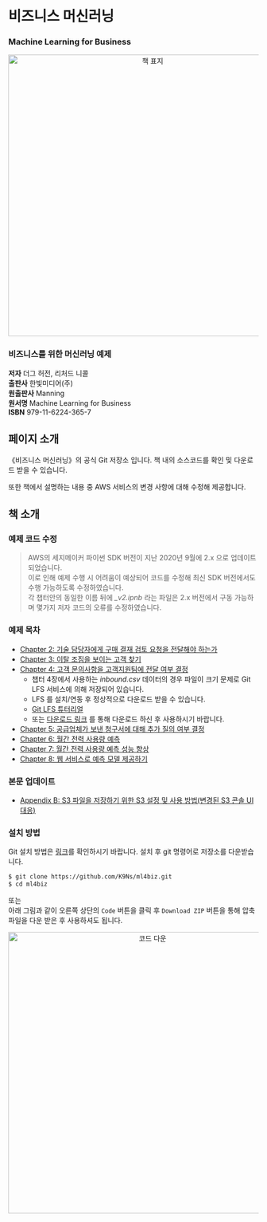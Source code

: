 # 비즈니스 머신러닝
### **Machine Learning for Business**

<p align="center">
<img width="565" alt="책 표지" src="https://user-images.githubusercontent.com/8121792/102049161-b700ea00-3e23-11eb-85c4-aa407f0af6e2.jpg">
</p>


### 비즈니스를 위한 머신러닝 예제

**저자** 더그 허전, 리처드 니콜  
**출판사** 한빛미디어(주)  
**원출판사** Manning  
**원서명** Machine Learning for Business  
**ISBN** 979-11-6224-365-7  


## 페이지 소개
《비즈니스 머신러닝》의 공식 Git 저장소 입니다. 책 내의 소스코드를 확인 및 다운로드 받을 수 있습니다.   
   
또한 책에서 설명하는 내용 중 AWS 서비스의 변경 사항에 대해 수정해 제공합니다.

## 책 소개

### 예제 코드 수정
> AWS의 세지메이커 파이썬 SDK 버전이 지난 2020년 9월에 2.x 으로 업데이트되었습니다.   
> 이로 인해 예제 수행 시 어려움이 예상되어 코드를 수정해 최신 SDK 버전에서도 수행 가능하도록 수정하였습니다.   
> 각 챕터안의 동일한 이름 뒤에 *_v2.ipnb* 라는 파일은 2.x 버전에서 구동 가능하며 몇가지 저자 코드의 오류를 수정하였습니다.
### 예제 목차
* [Chapter 2: 기술 담당자에게 구매 결재 검토 요청을 전달해야 하는가](/ch02)
* [Chapter 3: 이탈 조짐을 보이는 고객 찾기](/ch03)
* [Chapter 4: 고객 문의사항을 고객지원팀에 전달 여부 결정](/ch04)
  - 챕터 4장에서 사용하는 *inbound.csv* 데이터의 경우 파일이 크기 문제로 Git LFS 서비스에 의해 저장되어 있습니다.
  - LFS 를 설치/연동 후 정상적으로 다운로드 받을 수 있습니다.
  - [Git LFS 튜터리얼](https://github.com/git-lfs/git-lfs/wiki/Tutorial)
  - 또는 [다운로드 링크](https://s3.amazonaws.com/mlforbusiness/ch04/inbound.csv) 를 통해 다운로드 하신 후 사용하시기 바랍니다.
* [Chapter 5: 공급업체가 보낸 청구서에 대해 추가 질의 여부 결정](/ch05)
* [Chapter 6: 월간 전력 사용량 예측](/ch06)
* [Chapter 7: 월간 전력 사용량 예측 성능 향상](/ch07)
* [Chapter 8: 웹 서비스로 예측 모델 제공하기](/ch08)  
  
   
### 본문 업데이트
* [Appendix B: S3 파일을 저장하기 위한 S3 설정 및 사용 방법(변경된 S3 콘솔 UI 대응)](/appendix/b_s3.md)


### 설치 방법
Git 설치 방법은 [링크](https://git-scm.com/book/ko/v2/%EC%8B%9C%EC%9E%91%ED%95%98%EA%B8%B0-Git-%EC%84%A4%EC%B9%98)를 확인하시기 바랍니다.
설치 후 git 명령어로 저장소를 다운받습니다.

```sh
$ git clone https://github.com/K9Ns/ml4biz.git
$ cd ml4biz
```
   
또는   
아래 그림과 같이 오른쪽 상단의 `Code` 버튼을 클릭 후 `Download ZIP` 버튼을 통해 압축 파일을 다운 받은 후 사용하셔도 됩니다.      
<p align="center">
<img width="565" alt="코드 다운" src="https://user-images.githubusercontent.com/8121792/102132088-7e4e2880-3e96-11eb-92e8-ba71400c182e.png">
</p>
